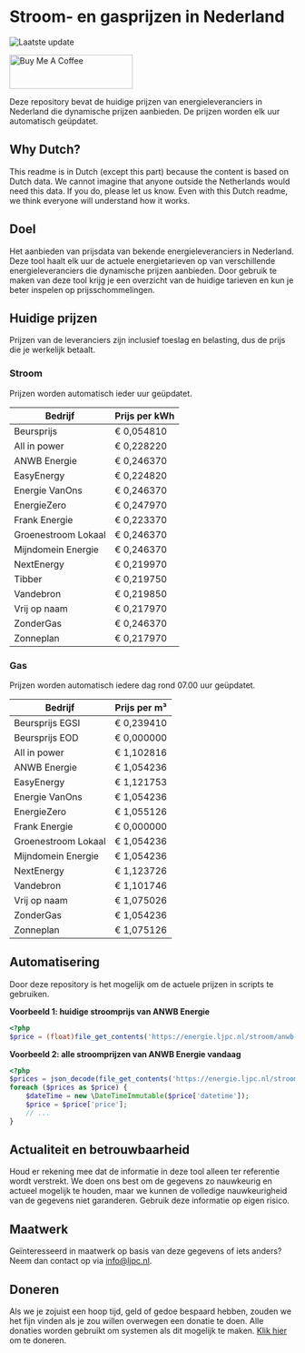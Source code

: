 # Stroom- en gasprijzen in Nederland

![Laatste update](https://img.shields.io/badge/laatste%20update-2024--02--20%2005%3A01%20CET-brightgreen)

<a href="https://www.buymeacoffee.com/Lars-" target="_blank"><img src="https://cdn.buymeacoffee.com/buttons/v2/default-orange.png" alt="Buy Me A Coffee" height="60" style="height: 60px !important;width: 217px !important;" ></a>

Deze repository bevat de huidige prijzen van energieleveranciers in Nederland die dynamische prijzen aanbieden. De prijzen worden elk uur automatisch geüpdatet.

## Why Dutch?

This readme is in Dutch (except this part) because the content is based on Dutch data. We cannot imagine that anyone outside the Netherlands would need this data. If you do, please let us know. Even with this Dutch readme, we think
everyone will understand how it works.

## Doel

Het aanbieden van prijsdata van bekende energieleveranciers in Nederland. Deze tool haalt elk uur de actuele energietarieven op van verschillende energieleveranciers die dynamische prijzen aanbieden. Door gebruik te maken van deze tool
krijg je een overzicht van de huidige tarieven en kun je beter inspelen op prijsschommelingen.

## Huidige prijzen

Prijzen van de leveranciers zijn inclusief toeslag en belasting, dus de prijs die je werkelijk betaalt.

### Stroom

Prijzen worden automatisch ieder uur geüpdatet.

 Bedrijf | Prijs per kWh 
---------|---------------
Beursprijs | € 0,054810
All in power | € 0,228220
ANWB Energie | € 0,246370
EasyEnergy | € 0,224820
Energie VanOns | € 0,246370
EnergieZero | € 0,247970
Frank Energie | € 0,223370
Groenestroom Lokaal | € 0,246370
Mijndomein Energie | € 0,246370
NextEnergy | € 0,219970
Tibber | € 0,219750
Vandebron | € 0,219850
Vrij op naam | € 0,217970
ZonderGas | € 0,246370
Zonneplan | € 0,217970


### Gas

Prijzen worden automatisch iedere dag rond 07.00 uur geüpdatet.

 Bedrijf | Prijs per m³ 
---------|--------------
Beursprijs EGSI | € 0,239410
Beursprijs EOD | € 0,000000
All in power | € 1,102816
ANWB Energie | € 1,054236
EasyEnergy | € 1,121753
Energie VanOns | € 1,054236
EnergieZero | € 1,055126
Frank Energie | € 0,000000
Groenestroom Lokaal | € 1,054236
Mijndomein Energie | € 1,054236
NextEnergy | € 1,123726
Vandebron | € 1,101746
Vrij op naam | € 1,075026
ZonderGas | € 1,054236
Zonneplan | € 1,075126


## Automatisering

Door deze repository is het mogelijk om de actuele prijzen in scripts te gebruiken.

**Voorbeeld 1: huidige stroomprijs van ANWB Energie**

```php
<?php
$price = (float)file_get_contents('https://energie.ljpc.nl/stroom/anwb-energie-nu.txt');

```

**Voorbeeld 2: alle stroomprijzen van ANWB Energie vandaag**

```php
<?php
$prices = json_decode(file_get_contents('https://energie.ljpc.nl/stroom/all-in-power-vandaag.json'),true);
foreach ($prices as $price) {
    $dateTime = new \DateTimeImmutable($price['datetime']);
    $price = $price['price'];
    // ...
}
```

## Actualiteit en betrouwbaarheid

Houd er rekening mee dat de informatie in deze tool alleen ter referentie wordt verstrekt. We doen ons best om de gegevens zo nauwkeurig en actueel mogelijk te houden, maar we kunnen de volledige nauwkeurigheid van de gegevens niet
garanderen. Gebruik deze informatie op eigen risico.

## Maatwerk

Geïnteresseerd in maatwerk op basis van deze gegevens of iets anders? Neem dan contact op
via [info@ljpc.nl](mailto:info@ljpc.nl?subject=Energie%20prijzen).

## Doneren

Als we je zojuist een hoop tijd, geld of gedoe bespaard hebben, zouden we het fijn vinden als je zou willen overwegen een
donatie te doen. Alle donaties worden gebruikt om systemen als dit mogelijk te
maken. [Klik hier](https://www.buymeacoffee.com/Lars-) om te doneren.
